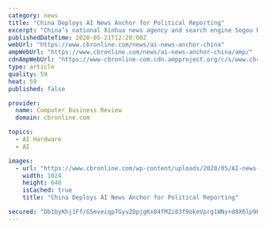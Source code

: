 ```yaml
---
category: news
title: "China Deploys AI News Anchor for Political Reporting"
excerpt: "China’s national Xinhua news agency and search engine Sogou have begun use of a “vocational avatar” a 3D news anchor built using Artificial Intelligence. The news anchor, was trained on video of a real reporter at Xinhua news agency,"
publishedDateTime: 2020-05-21T12:20:00Z
webUrl: "https://www.cbronline.com/news/ai-news-anchor-china"
ampWebUrl: "https://www.cbronline.com/news/ai-news-anchor-china/amp/"
cdnAmpWebUrl: "https://www-cbronline-com.cdn.ampproject.org/c/s/www.cbronline.com/news/ai-news-anchor-china/amp/"
type: article
quality: 59
heat: 59
published: false

provider:
  name: Computer Business Review
  domain: cbronline.com

topics:
  - AI Hardware
  - AI

images:
  - url: "https://www.cbronline.com/wp-content/uploads/2020/05/AI-news-anchor-1024x640.jpg"
    width: 1024
    height: 640
    isCached: true
    title: "China Deploys AI News Anchor for Political Reporting"

secured: "Db1byKhj1Ff/G5mveiqp7GyvZOpjgKx84fMZi83f9okeVprg1WNy+d8X6lp9EKwMJWo9La8BqhdYwtkuaGb+4/EAFO8C1asY3j8WmxdlsRF+UFgnL03fNxlRE/HIyOwr3ApMHwX0bkHoUdRlyMyDhng6IKx8jt4Tnf//1AGj38JjMZWyB7DoiYx1M81f9KblrsyJOuqiEQn9+PPjV0HO3tmkcYfk8DhXU7U8Jg3YyABgG8O7Dt8hUEe36dse+StKgeEIXEr3M9kj5B7CEbypggAGObp6gWR8FyTswXYsqEPEZ4JADf+0lS4+afMxp23zZWIUkVlowRDQPqmSDZAZ0RAi6Q5Ehwu4hE81nfHU2ONCfzDz336fL4YfQDcezcntI6vH/HuJdn/C59Fgr6js7VnaCAVMUwtPOJ+p7ZpWYq+dd2XEZACrkZ6BHPXxovGfTERjYhQJur+M8EU77kkqiI23KE1rKKb/Mijxd8fS0Rk=;QpTkjD68KrmKTuDXMMGqrQ=="
---
```


